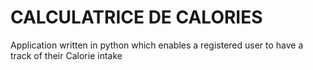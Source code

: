 # CALCULATRICE DE CALORIES
 Application written in python which enables a registered user to have a track of their Calorie intake

